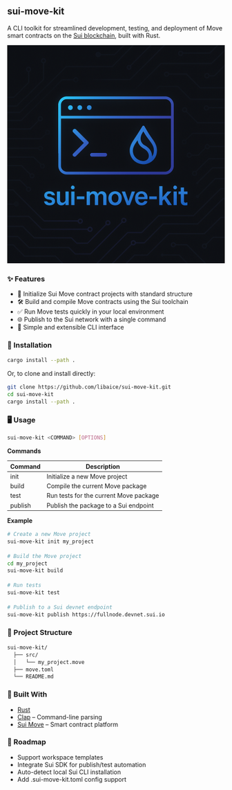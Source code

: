 ## sui-move-kit

A CLI toolkit for streamlined development, testing, and deployment of Move smart contracts on the [Sui blockchain](https://sui.io/), built with Rust.

![](./assets/cover.png)

### **✨ Features**

- 🚀 Initialize Sui Move contract projects with standard structure
- 🛠 Build and compile Move contracts using the Sui toolchain
- ✅ Run Move tests quickly in your local environment
- 🌐 Publish to the Sui network with a single command
- 🧩 Simple and extensible CLI interface



### **🔧 Installation**

```bash
cargo install --path .
```

Or, to clone and install directly:

```bash
git clone https://github.com/libaice/sui-move-kit.git
cd sui-move-kit
cargo install --path .
```



### **🖥 Usage**

```bash
sui-move-kit <COMMAND> [OPTIONS]
```

**Commands**

| **Command** | **Description**                        |
| ----------- | -------------------------------------- |
| init        | Initialize a new Move project          |
| build       | Compile the current Move package       |
| test        | Run tests for the current Move package |
| publish     | Publish the package to a Sui endpoint  |



**Example**

```bash
# Create a new Move project
sui-move-kit init my_project

# Build the Move project
cd my_project
sui-move-kit build

# Run tests
sui-move-kit test

# Publish to a Sui devnet endpoint
sui-move-kit publish https://fullnode.devnet.sui.io
```



### **📁 Project Structure**

```bash
sui-move-kit/
  ├── src/
  │   └── my_project.move
  ├── move.toml
  └── README.md
```



### **🧱 Built With**

- [Rust](https://www.rust-lang.org/)
- [Clap](https://docs.rs/clap/latest/clap/) – Command-line parsing
- [Sui Move](https://docs.sui.io/) – Smart contract platform



### **📌 Roadmap**

- Support workspace templates
- Integrate Sui SDK for publish/test automation
- Auto-detect local Sui CLI installation
- Add .sui-move-kit.toml config support





























